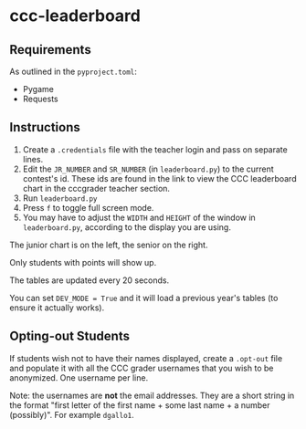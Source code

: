 # ccc-leaderboard

## Requirements
As outlined in the `pyproject.toml`:
- Pygame
- Requests

## Instructions

1. Create a `.credentials` file with the teacher login and pass on separate lines.
2. Edit the `JR_NUMBER` and `SR_NUMBER` (in `leaderboard.py`) to the current contest's id. These ids are found in the link to view the CCC leaderboard chart in the cccgrader teacher section.
3. Run `leaderboard.py`
4. Press `f` to toggle full screen mode.
5. You may have to adjust the `WIDTH` and `HEIGHT` of the window in `leaderboard.py`, 
according to the display you are using.

The junior chart is on the left, the senior on the right.

Only students with points will show up. 

The tables are updated every 20 seconds.

You can set `DEV_MODE = True` and it will load a previous year's tables (to ensure it actually works).

## Opting-out Students
If students wish not to have their names displayed, create a `.opt-out` file and populate it with all the CCC grader usernames that you wish to be anonymized. One username per line.

Note: the usernames are **not** the email addresses. They are a short string in the format "first letter of the first name + some last name + a number (possibly)". For example `dgallo1`.

